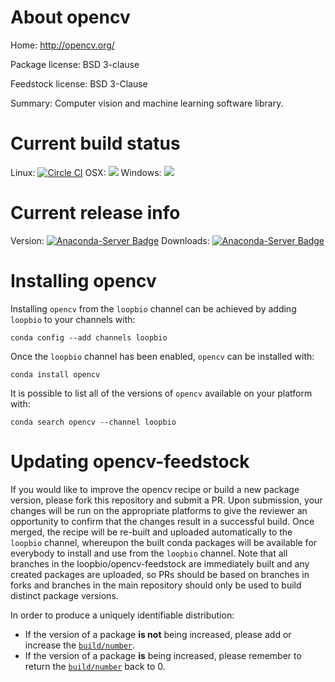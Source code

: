About opencv
============

Home: http://opencv.org/

Package license: BSD 3-clause

Feedstock license: BSD 3-Clause

Summary: Computer vision and machine learning software library.



Current build status
====================

Linux: [![Circle CI](https://circleci.com/gh/loopbio/opencv2-gtk2-ffmpeg-feedstock.svg?style=shield)](https://circleci.com/gh/loopbio/opencv2-gtk2-ffmpeg-feedstock)
OSX: ![](https://cdn.rawgit.com/conda-forge/conda-smithy/90845bba35bec53edac7a16638aa4d77217a3713/conda_smithy/static/disabled.svg)
Windows: ![](https://cdn.rawgit.com/conda-forge/conda-smithy/90845bba35bec53edac7a16638aa4d77217a3713/conda_smithy/static/disabled.svg)

Current release info
====================
Version: [![Anaconda-Server Badge](https://anaconda.org/loopbio/opencv/badges/version.svg)](https://anaconda.org/loopbio/opencv)
Downloads: [![Anaconda-Server Badge](https://anaconda.org/loopbio/opencv/badges/downloads.svg)](https://anaconda.org/loopbio/opencv)

Installing opencv
=================

Installing `opencv` from the `loopbio` channel can be achieved by adding `loopbio` to your channels with:

```
conda config --add channels loopbio
```

Once the `loopbio` channel has been enabled, `opencv` can be installed with:

```
conda install opencv
```

It is possible to list all of the versions of `opencv` available on your platform with:

```
conda search opencv --channel loopbio
```




Updating opencv-feedstock
=========================

If you would like to improve the opencv recipe or build a new
package version, please fork this repository and submit a PR. Upon submission,
your changes will be run on the appropriate platforms to give the reviewer an
opportunity to confirm that the changes result in a successful build. Once
merged, the recipe will be re-built and uploaded automatically to the
`loopbio` channel, whereupon the built conda packages will be available for
everybody to install and use from the `loopbio` channel.
Note that all branches in the loopbio/opencv-feedstock are
immediately built and any created packages are uploaded, so PRs should be based
on branches in forks and branches in the main repository should only be used to
build distinct package versions.

In order to produce a uniquely identifiable distribution:
 * If the version of a package **is not** being increased, please add or increase
   the [``build/number``](http://conda.pydata.org/docs/building/meta-yaml.html#build-number-and-string).
 * If the version of a package **is** being increased, please remember to return
   the [``build/number``](http://conda.pydata.org/docs/building/meta-yaml.html#build-number-and-string)
   back to 0.
